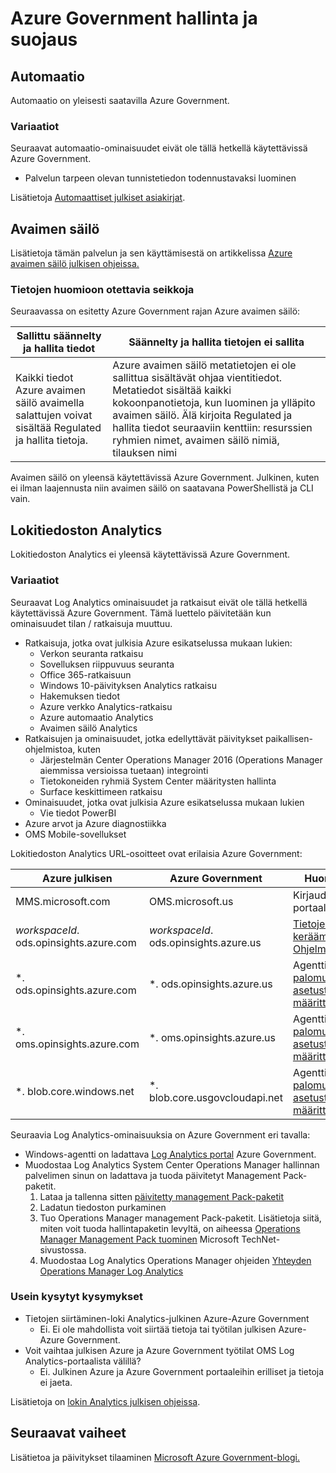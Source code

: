 <properties
    pageTitle="Azure Government-ohjeet | Microsoft Azure"
    description="Tämä sisältää ominaisuuksia ja ohjeita vertailua Azure Government-sovellusten kehittäminen"
    services="Azure-Government"
    cloud="gov" 
    documentationCenter=""
    authors="scooxl"
    manager="zakramer"
    editor=""/>
<tags
    ms.service="multiple"
    ms.devlang="na"
    ms.topic="article"
    ms.tgt_pltfrm="na"
    ms.workload="azure-government"
    ms.date="10/25/2016"
    ms.author="scooxl"/>
#  <a name="azure-government-management-and-security"></a>Azure Government hallinta ja suojaus

## <a name="automation"></a>Automaatio

Automaatio on yleisesti saatavilla Azure Government.

### <a name="variations"></a>Variaatiot

Seuraavat automaatio-ominaisuudet eivät ole tällä hetkellä käytettävissä Azure Government.

+ Palvelun tarpeen olevan tunnistetiedon todennustavaksi luominen

Lisätietoja [Automaattiset julkiset asiakirjat](../automation/automation-intro.md).


##  <a name="key-vault"></a>Avaimen säilö
Lisätietoja tämän palvelun ja sen käyttämisestä on artikkelissa <a href="https://azure.microsoft.com/documentation/services/key-vault">Azure avaimen säilö julkisen ohjeissa.</a>
### <a name="data-considerations"></a>Tietojen huomioon otettavia seikkoja
Seuraavassa on esitetty Azure Government rajan Azure avaimen säilö:

| Sallittu säännelty ja hallita tiedot | Säännelty ja hallita tietojen ei sallita |
|--------------------------------------------------------------------------------------|-----------------------------------------------------------------------------------------------------------------------------------------------------------------------------------------------------------------------------------------------------------------------------------------------------------------|
| Kaikki tiedot Azure avaimen säilö avaimella salattujen voivat sisältää Regulated ja hallita tietoja. | Azure avaimen säilö metatietojen ei ole sallittua sisältävät ohjaa vientitiedot. Metatiedot sisältää kaikki kokoonpanotietoja, kun luominen ja ylläpito avaimen säilö.  Älä kirjoita Regulated ja hallita tiedot seuraaviin kenttiin: resurssien ryhmien nimet, avaimen säilö nimiä, tilauksen nimi |

Avaimen säilö on yleensä käytettävissä Azure Government. Julkinen, kuten ei ilman laajennusta niin avaimen säilö on saatavana PowerShellistä ja CLI vain.
## <a name="log-analytics"></a>Lokitiedoston Analytics
Lokitiedoston Analytics ei yleensä käytettävissä Azure Government. 

### <a name="variations"></a>Variaatiot

Seuraavat Log Analytics ominaisuudet ja ratkaisut eivät ole tällä hetkellä käytettävissä Azure Government. Tämä luettelo päivitetään kun ominaisuudet tilan / ratkaisuja muuttuu.

+ Ratkaisuja, jotka ovat julkisia Azure esikatselussa mukaan lukien:
  - Verkon seuranta ratkaisu
  - Sovelluksen riippuvuus seuranta
  - Office 365-ratkaisuun
  - Windows 10-päivityksen Analytics ratkaisu
  - Hakemuksen tiedot
  - Azure verkko Analytics-ratkaisu
  - Azure automaatio Analytics
  - Avaimen säilö Analytics
+ Ratkaisujen ja ominaisuudet, jotka edellyttävät päivitykset paikallisen-ohjelmistoa, kuten
  - Järjestelmän Center Operations Manager 2016 (Operations Manager aiemmissa versioissa tuetaan) integrointi
  - Tietokoneiden ryhmiä System Center määritysten hallinta
  - Surface keskittimeen ratkaisu
+ Ominaisuudet, jotka ovat julkisia Azure esikatselussa mukaan lukien
  - Vie tiedot PowerBI
+ Azure arvot ja Azure diagnostiikka
+ OMS Mobile-sovellukset

Lokitiedoston Analytics URL-osoitteet ovat erilaisia Azure Government:

| Azure julkisen | Azure Government | Huomautuksia |
|--------------|------------------|-------|
| MMS.microsoft.com | OMS.microsoft.us | Kirjaudu Analytics-portaalissa |
| *workspaceId*. ods.opinsights.azure.com | *workspaceId*. ods.opinsights.azure.us | [Tietojen kerääminen Ohjelmointirajapinta](../log-analytics/log-analytics-data-collector-api.md) 
| \*. ods.opinsights.azure.com | \*. ods.opinsights.azure.us | Agentti viestintä - [palomuurin asetusten määrittäminen](../log-analytics/log-analytics-proxy-firewall.md) |
| \*. oms.opinsights.azure.com | \*. oms.opinsights.azure.us | Agentti viestintä - [palomuurin asetusten määrittäminen](../log-analytics/log-analytics-proxy-firewall.md) |
| \*. blob.core.windows.net | \*. blob.core.usgovcloudapi.net | Agentti viestintä - [palomuurin asetusten määrittäminen](../log-analytics/log-analytics-proxy-firewall.md) |


Seuraavia Log Analytics-ominaisuuksia on Azure Government eri tavalla:

+ Windows-agentti on ladattava [Log Analytics portal](https://oms.microsoft.us) Azure Government.
+ Muodostaa Log Analytics System Center Operations Manager hallinnan palvelimen sinun on ladattava ja tuoda päivitetyt Management Pack-paketit.
  1. Lataa ja tallenna sitten [päivitetty management Pack-paketit](http://go.microsoft.com/fwlink/?LinkId=828749)
  2. Ladatun tiedoston purkaminen
  3. Tuo Operations Manager management Pack-paketit. Lisätietoja siitä, miten voit tuoda hallintapaketin levyltä, on aiheessa [Operations Manager Management Pack tuominen](http://technet.microsoft.com/library/hh212691.aspx) Microsoft TechNet-sivustossa.
  4. Muodostaa Log Analytics Operations Manager ohjeiden [Yhteyden Operations Manager Log Analytics](../log-analytics/log-analytics-om-agents.md) 



### <a name="frequently-asked-questions"></a>Usein kysytyt kysymykset

+ Tietojen siirtäminen-loki Analytics-julkinen Azure-Azure Government
  - Ei. Ei ole mahdollista voit siirtää tietoja tai työtilan julkisen Azure-Azure Government.
+ Voit vaihtaa julkisen Azure ja Azure Government työtilat OMS Log Analytics-portaalista välillä?
  - Ei. Julkinen Azure ja Azure Government portaaleihin erilliset ja tietoja ei jaeta. 

Lisätietoja on [lokin Analytics julkisen ohjeissa](../log-analytics/log-analytics-overview.md).

## <a name="next-steps"></a>Seuraavat vaiheet

Lisätietoa ja päivitykset tilaaminen <a href="https://blogs.msdn.microsoft.com/azuregov/">Microsoft Azure Government-blogi.</a>
 
